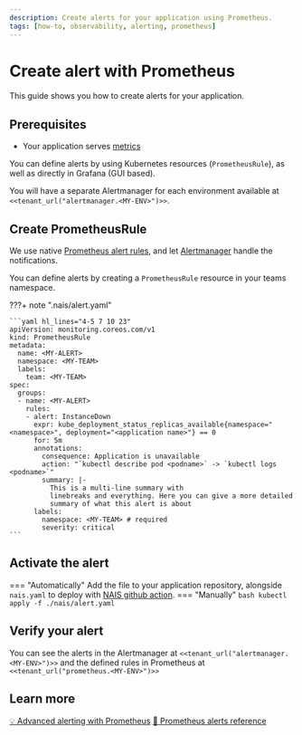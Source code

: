 ```yaml
---
description: Create alerts for your application using Prometheus.
tags: [how-to, observability, alerting, prometheus]
---
```


# Create alert with Prometheus

This guide shows you how to create alerts for your application.

## Prerequisites

- Your application serves [metrics](../../metrics/how-to/expose.md)

You can define alerts by using Kubernetes resources (`PrometheusRule`), as well as directly in Grafana (GUI based).

You will have a separate Alertmanager for each environment available at `<<tenant_url("alertmanager.<MY-ENV>")>>`.

## Create PrometheusRule

We use native [Prometheus alert rules](https://prometheus.io/docs/prometheus/latest/configuration/alerting_rules/), and let [Alertmanager](https://prometheus.io/docs/alerting/latest/alertmanager/) handle the notifications.

You can define alerts by creating a `PrometheusRule` resource in your teams namespace.

???+ note ".nais/alert.yaml"

    ```yaml hl_lines="4-5 7 10 23"
    apiVersion: monitoring.coreos.com/v1
    kind: PrometheusRule
    metadata:
      name: <MY-ALERT>
      namespace: <MY-TEAM>
      labels:
        team: <MY-TEAM>
    spec:
      groups:
      - name: <MY-ALERT>
        rules:
        - alert: InstanceDown
          expr: kube_deployment_status_replicas_available{namespace="<namespace>", deployment="<application name>"} == 0
          for: 5m
          annotations:
            consequence: Application is unavailable
            action: "`kubectl describe pod <podname>` -> `kubectl logs <podname>`"
            summary: |-
              This is a multi-line summary with
              linebreaks and everything. Here you can give a more detailed
              summary of what this alert is about
          labels:
            namespace: <MY-TEAM> # required
            severity: critical
    ```

## Activate the alert

=== "Automatically"
    Add the file to your application repository, alongside `nais.yaml` to deploy with [NAIS github action](../../../build/how-to/build-and-deploy.md).
=== "Manually"
    ```bash
    kubectl apply -f ./nais/alert.yaml
    ```

## Verify your alert

You can see the alerts in the Alertmanager at `<<tenant_url("alertmanager.<MY-ENV>")>>` and the defined rules in Prometheus at `<<tenant_url("prometheus.<MY-ENV>")>>`

## Learn more

[:bulb: Advanced alerting with Prometheus](prometheus-advanced.md)
[:book: Prometheus alerts reference](../reference/prometheusrule.md)
